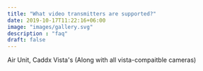 ```yaml
---
title: "What video transmitters are supported?"
date: 2019-10-17T11:22:16+06:00
image: "images/gallery.svg"
description : "faq"
draft: false
---
```



Air Unit, Caddx Vista's (Along with all vista-compaitble cameras)